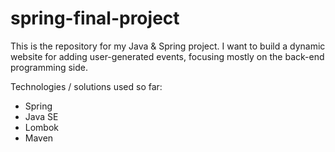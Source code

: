 # spring-final-project

This is the repository for my Java & Spring project.
I want to build a dynamic website for adding user-generated events, focusing mostly on the back-end programming side.

Technologies / solutions used so far:
* Spring
* Java SE
* Lombok
* Maven
